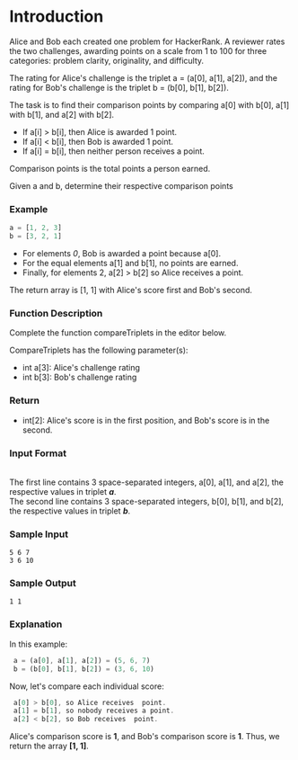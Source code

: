 # Introduction

Alice and Bob each created one problem for HackerRank. A reviewer rates the two challenges, awarding points on a scale from 1 to 100 for three categories: problem clarity, originality, and difficulty.

The rating for Alice's challenge is the triplet a = (a[0], a[1], a[2]), and the rating for Bob's challenge is the triplet b = (b[0], b[1], b[2]).

The task is to find their comparison points by comparing a[0] with b[0], a[1] with b[1], and a[2] with b[2].

- If a[i] > b[i], then Alice is awarded 1 point.
- If a[i] < b[i], then Bob is awarded 1 point.
- If a[i] = b[i], then neither person receives a point.

Comparison points is the total points a person earned.

Given a and b, determine their respective comparison points

### **Example**
```js
a = [1, 2, 3]
b = [3, 2, 1]
```
- For elements *0*, Bob is awarded a point because a[0].<br>
- For the equal elements a[1] and b[1], no points are earned.<br>
- Finally, for elements 2, a[2] > b[2] so Alice receives a point.

The return array is [1, 1] with Alice's score first and Bob's second.

### **Function Description**

Complete the function compareTriplets in the editor below.

CompareTriplets has the following parameter(s):<br>
- int a[3]: Alice's challenge rating<br>
- int b[3]: Bob's challenge rating

### **Return**

- int[2]: Alice's score is in the first position, and Bob's score is in the second.

### **Input Format**

<br>The first line contains 3 space-separated integers, a[0], a[1], and a[2], the respective values in triplet **_a_**.<br>
The second line contains 3 space-separated integers, b[0], b[1], and b[2], the respective values in triplet **_b_**.

### **Sample Input**
```
5 6 7
3 6 10
```

### **Sample Output**
```
1 1
```

### **Explanation**
In this example:
```js
 a = (a[0], a[1], a[2]) = (5, 6, 7)
 b = (b[0], b[1], b[2]) = (3, 6, 10)
```
Now, let's compare each individual score:
```js
 a[0] > b[0], so Alice receives  point.
 a[1] = b[1], so nobody receives a point.
 a[2] < b[2], so Bob receives  point.
```
Alice's comparison score is **1**, and Bob's comparison score is **1**. Thus, we return the array **[1, 1]**.
